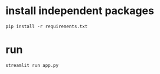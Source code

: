 # install independent packages 
```
pip install -r requirements.txt 

```
# run 
```
streamlit run app.py 
```